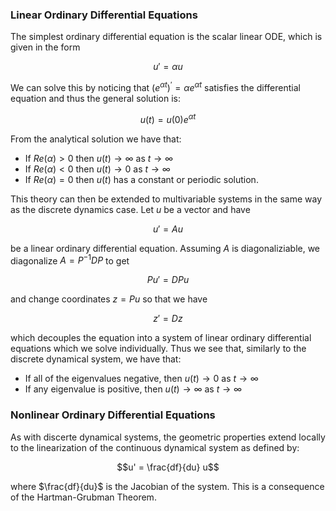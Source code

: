 ### Linear Ordinary Differential Equations

The simplest ordinary differential equation is the scalar linear ODE, which
is given in the form

$$u' = \alpha u$$

We can solve this by noticing that $(e^{\alpha t})^\prime = \alpha e^{\alpha t}$
satisfies the differential equation and thus the general solution is:

$$u(t) = u(0)e^{\alpha t}$$

From the analytical solution we have that:

- If $Re(\alpha) > 0$ then $u(t) \rightarrow \infty$ as $t \rightarrow \infty$
- If $Re(\alpha) < 0$ then $u(t) \rightarrow 0$ as $t \rightarrow \infty$
- If $Re(\alpha) = 0$ then $u(t)$ has a constant or periodic solution.

This theory can then be extended to multivariable systems in the same way as the
discrete dynamics case. Let $u$ be a vector and have

$$u' = Au$$

be a linear ordinary differential equation. Assuming $A$ is diagonaliziable,
we diagonalize $A = P^{-1}DP$ to get

$$Pu' = DPu$$

and change coordinates $z = Pu$ so that we have

$$z' = Dz$$

which decouples the equation into a system of linear ordinary differential
equations which we solve individually. Thus we see that, similarly to the
discrete dynamical system, we have that:

- If all of the eigenvalues negative, then $u(t) \rightarrow 0$ as $t \rightarrow \infty$
- If any eigenvalue is positive, then $u(t) \rightarrow \infty$ as $t \rightarrow \infty$

### Nonlinear Ordinary Differential Equations

As with discerte dynamical systems, the geometric properties extend locally to
the linearization of the continuous dynamical system as defined by:

$$u' = \frac{df}{du} u$$

where $\frac{df}{du}$ is the Jacobian of the system. This is a consequence of
the Hartman-Grubman Theorem.